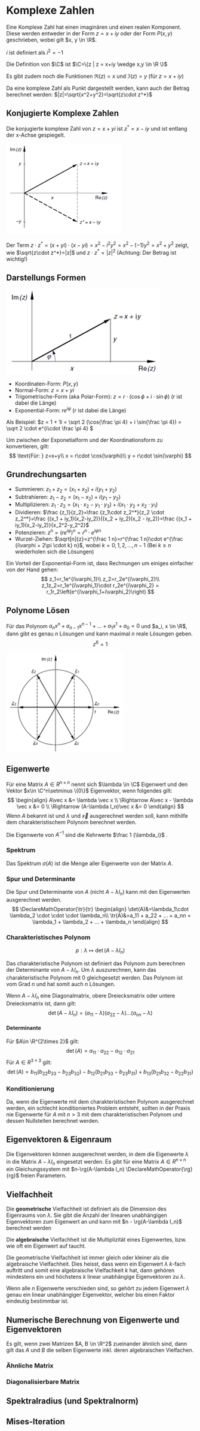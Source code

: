# Komplexe Zahlen

Eine Komplexe Zahl hat einen imaginären und einen realen Komponent. Diese werden entweder in der Form $z=x+iy$ oder der Form $P(x, y)$ geschrieben, wobei gilt $x, y \in \R$.

$i$ ist definiert als $i^2=-1$

Die Definition von $\C$ ist $\C=\{z | z = x+iy \wedge x,y \in \R \}$

Es gibt zudem noch die Funktionen $\Re(z)=x$ und $\Im(z)=y$ (für $z = x+iy$)

Da eine komplexe Zahl als Punkt dargestellt werden, kann auch der Betrag berechnet werden: $|z|=\sqrt{x^2+y^2}=\sqrt{z\cdot z^*}$

## Konjugierte Komplexe Zahlen

Die konjugierte komplexe Zahl von $z = x + yi$ ist $z^*=x-iy$ und ist entlang der x-Achse gespiegelt.

<img src="res/image-20221130090716290.png" alt="image-20221130090716290" style="zoom:67%;" />

Der Term $z\cdot z^*=(x+yi)\cdot(x-yi)=x^2-i^2y^2=x^2-(-1)y^2=x^2+y^2$ zeigt, wie $\sqrt{z\cdot z^*}=|z|$ und $z\cdot z^*=|z|^2$ (Achtung: Der Betrag ist wichtig!)

## Darstellungs Formen

<img src="res/4_Komplexe Zahlen/image-20221207082551532.png" alt="image-20221207082551532" style="zoom:50%;" />



* Koordinaten-Form: $P(x, y)$
* Normal-Form: $z = x + yi$
* Trigometrische-Form (aka Polar-Form): $z=r\cdot (\cos \phi + i\cdot \sin \phi)$ ($r$ ist dabei die Länge)
* Exponential-Form: $re^{i\varphi}$ ($r$ ist dabei die Länge)

Als Beispiel: $z = 1 + 1i = \sqrt 2 (\cos{\frac \pi 4} + i \sin{\frac \pi 4}) = \sqrt 2 \cdot e^{i\cdot \frac \pi 4} $

Um zwischen der Exponetialform und der Koordinationsform zu konvertieren, gilt:
$$
\text{Für: } z=x+y\\
x = r\cdot \cos(\varphi)\\
y = r\cdot \sin(\varphi)
$$


## Grundrechungsarten

* Summieren: $z_1 + z_2 = (x_1 + x_2) + i(y_1 + y_2)$
* Subtrahieren: $z_1 - z_2 = (x_1 - x_2) + i(y_1 - y_2)$
* Multiplizieren: $z_1 \cdot z_2 = (x_1 \cdot x_2 - y_1\cdot y_3) + i(x_1\cdot y_2 +x_2 \cdot y_1)$
* Dividieren: $\frac {z_1}{z_2}=\frac {z_1\cdot z_2^*}{z_2 \cdot z_2^*}=\frac {(x_1 + iy_1)(x_2-iy_2)}{(x_2 + iy_2)(x_2 - iy_2)}=\frac {(x_1 + iy_1)(x_2-iy_2)}{x_2^2-y_2^2}$
* Potenzieren: $z^n=(re^{i\varphi})^n=r^n\cdot e^{i\varphi n}$
* Wurzel-Ziehen: $\sqrt[n]{z}=z^{\frac 1 n}=r^{\frac 1 n}\cdot e^{\frac {i\varphi + 2\pi \cdot k} n}$, wobei $k=0, 1, 2, ..., n-1$ (Bei $k\ge n$ wiederholen sich die Lösungen)

Ein Vorteil der Exponential-Form ist, dass Rechnungen um einiges einfacher von der Hand gehen: 
$$
z_1=r_1e^{i\varphi_1}\\
z_2=r_2e^{i\varphi_2}\\
z_1z_2=r_1e^{i\varphi_1}\cdot r_2e^{i\varphi_2} = r_1r_2\left(e^{i\varphi_1+i\varphi_2}\right)
$$

## Polynome Lösen

Für das Polynom $a_nx^n+a_{n-1}x^{n-1}+...+a_1x^1+a_0=0$ und $a_i, x \in \R$, dann gibt es genau $n$ Lösungen und kann maximal $n$ reale Lösungen geben.
$$
z^6=1
$$


<img src="res/4_Komplexe Zahlen/image-20221207092416432.png" alt="image-20221207092416432" style="zoom:50%;" />

## Eigenwerte

Für eine Matrix $A \in R^{n\times n}$ nennt sich $\lambda \in \C$ Eigenwert und den Vektor $x\in \C^n\setminus \{0\}$ Eigenvektor, wenn folgendes gilt:
$$
\begin{align}
A\vec x &= \lambda \vec x \\
\Rightarrow A\vec x - \lambda \vec x &= 0 \\
\Rightarrow (A-\lambda I_n)\vec x &= 0
\end{align}
$$
Wenn $A$ bekannt ist und $\lambda$ und $\vec x$ ausgerechnet werden soll, kann mithilfe dem charakteristischem Polynom berechnet werden.

Die Eigenwerte von $A^{-1}$ sind die Kehrwerte $\frac 1 {\lambda_i}$ .

### Spektrum

Das Spektrum $\sigma(A)$ ist die Menge aller Eigenwerte von der Matrix $A$.

### Spur und Determinante

Die Spur und Determinante von $A$ (nicht $A-\lambda I_n$) kann mit den Eigenwerten ausgerechnet werden.
$$
\DeclareMathOperator{\tr}{tr}
\begin{align}
\det(A)&=\lambda_1\cdot \lambda_2 \cdot \cdot \cdot \lambda_n\\
\tr(A)&=a_11 + a_22 + ... + a_nn = \lambda_1 + \lambda_2 + ... + \lambda_n
\end{align}
$$


### Charakteristisches Polynom

$$
p: \lambda \mapsto \det(A-\lambda I_n)
$$

Das charakteristische Polynom ist definiert das Polynom zum berechnen der Determinante von $A-\lambda I_n$.  Um $\lambda$ auszurechnen, kann das charakteristische Polynom mit $0$ gleichgesetzt werden. Das Polynom ist vom Grad $n$ und hat somit auch $n$ Lösungen.

Wenn $A-\lambda I_n$ eine Diagonalmatrix, obere Dreiecksmatrix oder untere Dreiecksmatrix ist, dann gilt:
$$
\det(A-\lambda I_n)=(a_{11}-\lambda)(a_{22}-\lambda)...(a_{nn}-\lambda)
$$

#### Determinante

Für $A\in \R^{2\times 2}$ gilt:
$$
\det(A)= a_{11}\cdot a_{22}- a_{12}\cdot a_{21}
$$
Für $A \in R^{3\times 3}$ gilt:
$$
\det(A)=b_{11} (b_{22}b_{33} - b_{23}b_{32})-b_{12}(b_{21}b_{33}-b_{23}b_{31}) + b_{13}(b_{21}b_{32} - b_{22}b_{31})
$$

### Konditionierung

Da, wenn die Eigenwerte mit dem charakteristischen Polynom ausgerechnet werden, ein schlecht konditioniertes Problem entsteht, sollten in der Praxis nie Eigenwerte für $A$ mit $n>3$ mit dem charakteristischen Polynom und dessen Nullstellen berechnet werden.

## Eigenvektoren & Eigenraum

Die Eigenvektoren können ausgerechnet werden, in dem die Eigenwerte $\lambda$ in die Matrix $A-\lambda I_n$ eingesetzt werden. Es gibt für eine Matrix $A\in R^{n\times n}$ ein Gleichungssystem mit $n-\rg(A-\lambda I_n) \DeclareMathOperator{\rg}{rg}$ freien Parametern.

## Vielfachheit

Die **geometrische** Vielfachheit ist definiert als die Dimension des Eigenraums von $\lambda$. Sie gibt die Anzahl der linearen unabhängigen Eigenvektoren zum Eigenwert an und kann mit $n - \rg(A-\lambda I_n)$ berechnet werden

Die **algebraische** Vielfachheit ist die Multiplizität eines Eigenwertes, bzw. wie oft ein Eigenwert auf taucht. 

Die geometrische Vielfachheit ist immer gleich oder kleiner als die algebraische Vielfachheit. Dies heisst, dass wenn ein Eigenwert $\lambda$ $k$-fach auftritt und somit eine algebraische Vielfachkeit $k$ hat, dann gehören mindestens ein und höchstens $k$ linear unabhängige Eigenvektoren zu $\lambda$.

Wenn alle $n$ Eigenwerte verschieden sind, so gehört zu jedem Eigenwert $\lambda$ genau ein linear unabhängiger Eigenvektor, welcher bis einen Faktor eindeutig bestimmbar ist.

## Numerische Berechnung von Eigenwerte und Eigenvektoren

Es gilt, wenn zwei Matrizen $A, B \in \R^2$ zueinander ähnlich sind, dann gilt das $A$ und $B$ die selben Eigenwerte inkl. deren algebraischen Vielfachen.

### Ähnliche Matrix

### Diagonalisierbare Matrix

## Spektralradius (und Spektralnorm)

## Mises-Iteration
